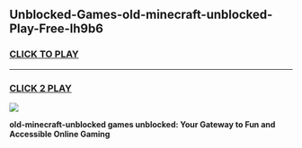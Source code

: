 
## Unblocked-Games-old-minecraft-unblocked-Play-Free-lh9b6
<h3>
<a href="https://premium76.site?title=old-minecraft-unblocked&ref=10A">CLICK TO PLAY</a></h3>
<hr>

<h3>
<a href="https://premium76.site?title=old-minecraft-unblocked&ref=10A">CLICK 2 PLAY</a>
  
</h3>

<a href="https://premium76.site?title=old-minecraft-unblocked&ref=10A"><img src="https://clearcache.store/games.png"></a>


**old-minecraft-unblocked games unblocked: Your Gateway to Fun and Accessible Online Gaming**

